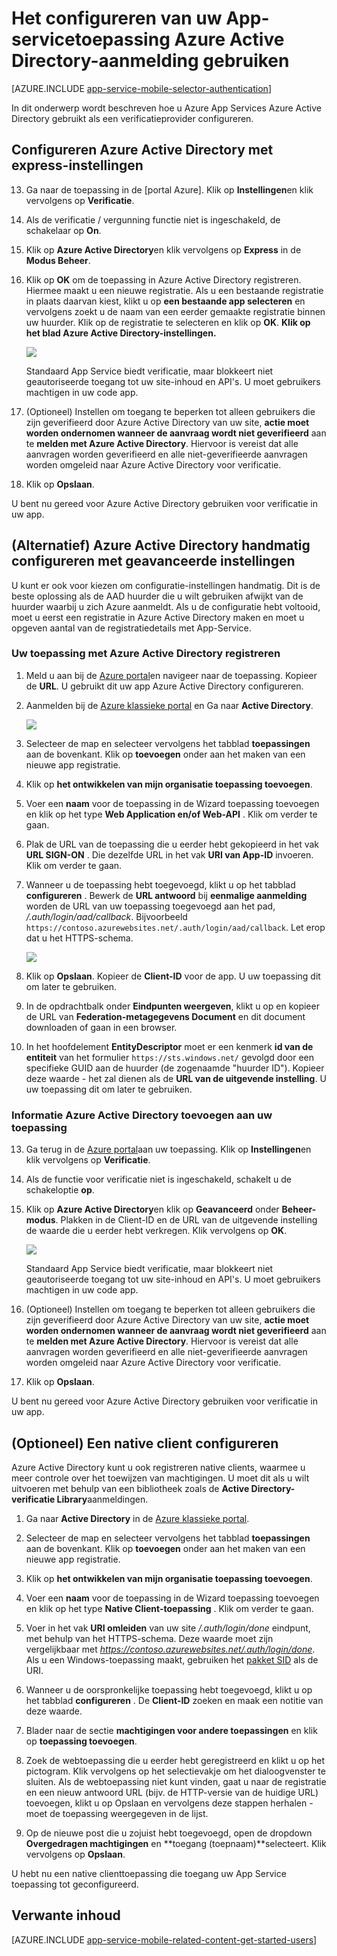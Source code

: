 <properties
    pageTitle="Azure Active Directory-verificatie voor de toepassing van de App-Services configureren"
    description="Informatie over het Azure Active Directory-verificatie configureren voor uw App Services-toepassing."
    authors="mattchenderson"
    services="app-service"
    documentationCenter=""
    manager="erikre"
    editor=""/>

<tags
    ms.service="app-service-mobile"
    ms.workload="mobile"
    ms.tgt_pltfrm="na"
    ms.devlang="multiple"
    ms.topic="article"
    ms.date="10/01/2016"
    ms.author="mahender"/>

# <a name="how-to-configure-your-app-service-application-to-use-azure-active-directory-login"></a>Het configureren van uw App-servicetoepassing Azure Active Directory-aanmelding gebruiken

[AZURE.INCLUDE [app-service-mobile-selector-authentication](../../includes/app-service-mobile-selector-authentication.md)]

In dit onderwerp wordt beschreven hoe u Azure App Services Azure Active Directory gebruikt als een verificatieprovider configureren.

## <a name="express"> </a>Configureren Azure Active Directory met express-instellingen

13. Ga naar de toepassing in de [portal Azure]. Klik op **Instellingen**en klik vervolgens op **Verificatie**.

14. Als de verificatie / vergunning functie niet is ingeschakeld, de schakelaar op **On**.

15. Klik op **Azure Active Directory**en klik vervolgens op **Express** in de **Modus Beheer**.

16. Klik op **OK** om de toepassing in Azure Active Directory registreren. Hiermee maakt u een nieuwe registratie. Als u een bestaande registratie in plaats daarvan kiest, klikt u op **een bestaande app selecteren** en vervolgens zoekt u de naam van een eerder gemaakte registratie binnen uw huurder.
Klik op de registratie te selecteren en klik op **OK**. **Klik op het blad Azure Active Directory-instellingen.**

    ![][0]

    Standaard App Service biedt verificatie, maar blokkeert niet geautoriseerde toegang tot uw site-inhoud en API's. U moet gebruikers machtigen in uw code app.

17. (Optioneel) Instellen om toegang te beperken tot alleen gebruikers die zijn geverifieerd door Azure Active Directory van uw site, **actie moet worden ondernomen wanneer de aanvraag wordt niet geverifieerd** aan te **melden met Azure Active Directory**. Hiervoor is vereist dat alle aanvragen worden geverifieerd en alle niet-geverifieerde aanvragen worden omgeleid naar Azure Active Directory voor verificatie.

17. Klik op **Opslaan**.

U bent nu gereed voor Azure Active Directory gebruiken voor verificatie in uw app.

## <a name="advanced"> </a>(Alternatief) Azure Active Directory handmatig configureren met geavanceerde instellingen
U kunt er ook voor kiezen om configuratie-instellingen handmatig. Dit is de beste oplossing als de AAD huurder die u wilt gebruiken afwijkt van de huurder waarbij u zich Azure aanmeldt. Als u de configuratie hebt voltooid, moet u eerst een registratie in Azure Active Directory maken en moet u opgeven aantal van de registratiedetails met App-Service.

### <a name="register"> </a>Uw toepassing met Azure Active Directory registreren

1. Meld u aan bij de [Azure portal]en navigeer naar de toepassing. Kopieer de **URL**. U gebruikt dit uw app Azure Active Directory configureren.

3. Aanmelden bij de [Azure klassieke portal] en Ga naar **Active Directory**.

    ![][2]

4. Selecteer de map en selecteer vervolgens het tabblad **toepassingen** aan de bovenkant. Klik op **toevoegen** onder aan het maken van een nieuwe app registratie.

5. Klik op **het ontwikkelen van mijn organisatie toepassing toevoegen**.

6. Voer een **naam** voor de toepassing in de Wizard toepassing toevoegen en klik op het type **Web Application en/of Web-API** . Klik om verder te gaan.

7. Plak de URL van de toepassing die u eerder hebt gekopieerd in het vak **URL SIGN-ON** . Die dezelfde URL in het vak **URI van App-ID** invoeren. Klik om verder te gaan.

8. Wanneer u de toepassing hebt toegevoegd, klikt u op het tabblad **configureren** . Bewerk de **URL antwoord** bij **eenmalige aanmelding** worden de URL van uw toepassing toegevoegd aan het pad, _/.auth/login/aad/callback_. Bijvoorbeeld `https://contoso.azurewebsites.net/.auth/login/aad/callback`. Let erop dat u het HTTPS-schema.

    ![][3]

9. Klik op **Opslaan**. Kopieer de **Client-ID** voor de app. U uw toepassing dit om later te gebruiken.

10. In de opdrachtbalk onder **Eindpunten weergeven**, klikt u op en kopieer de URL van **Federation-metagegevens Document** en dit document downloaden of gaan in een browser.

11. In het hoofdelement **EntityDescriptor** moet er een kenmerk **id van de entiteit** van het formulier `https://sts.windows.net/` gevolgd door een specifieke GUID aan de huurder (de zogenaamde "huurder ID"). Kopieer deze waarde - het zal dienen als de **URL van de uitgevende instelling**. U uw toepassing dit om later te gebruiken.

### <a name="secrets"> </a>Informatie Azure Active Directory toevoegen aan uw toepassing

13. Ga terug in de [Azure portal]aan uw toepassing. Klik op **Instellingen**en klik vervolgens op **Verificatie**.

14. Als de functie voor verificatie niet is ingeschakeld, schakelt u de schakeloptie **op**.

15. Klik op **Azure Active Directory**en klik op **Geavanceerd** onder **Beheer-modus**. Plakken in de Client-ID en de URL van de uitgevende instelling de waarde die u eerder hebt verkregen. Klik vervolgens op **OK**.

    ![][1]

    Standaard App Service biedt verificatie, maar blokkeert niet geautoriseerde toegang tot uw site-inhoud en API's. U moet gebruikers machtigen in uw code app.

17. (Optioneel) Instellen om toegang te beperken tot alleen gebruikers die zijn geverifieerd door Azure Active Directory van uw site, **actie moet worden ondernomen wanneer de aanvraag wordt niet geverifieerd** aan te **melden met Azure Active Directory**. Hiervoor is vereist dat alle aanvragen worden geverifieerd en alle niet-geverifieerde aanvragen worden omgeleid naar Azure Active Directory voor verificatie.

17. Klik op **Opslaan**.

U bent nu gereed voor Azure Active Directory gebruiken voor verificatie in uw app.

## <a name="optional-configure-a-native-client-application"></a>(Optioneel) Een native client configureren

Azure Active Directory kunt u ook registreren native clients, waarmee u meer controle over het toewijzen van machtigingen. U moet dit als u wilt uitvoeren met behulp van een bibliotheek zoals de **Active Directory-verificatie Library**aanmeldingen.

1. Ga naar **Active Directory** in de [Azure klassieke portal].

2. Selecteer de map en selecteer vervolgens het tabblad **toepassingen** aan de bovenkant. Klik op **toevoegen** onder aan het maken van een nieuwe app registratie.

3. Klik op **het ontwikkelen van mijn organisatie toepassing toevoegen**.

4. Voer een **naam** voor de toepassing in de Wizard toepassing toevoegen en klik op het type **Native Client-toepassing** . Klik om verder te gaan.

5. Voer in het vak **URI omleiden** van uw site _/.auth/login/done_ eindpunt, met behulp van het HTTPS-schema. Deze waarde moet zijn vergelijkbaar met _https://contoso.azurewebsites.net/.auth/login/done_. Als u een Windows-toepassing maakt, gebruiken het [pakket SID](app-service-mobile-dotnet-how-to-use-client-library.md#package-sid) als de URI.

6. Wanneer u de oorspronkelijke toepassing hebt toegevoegd, klikt u op het tabblad **configureren** . De **Client-ID** zoeken en maak een notitie van deze waarde.

7. Blader naar de sectie **machtigingen voor andere toepassingen** en klik op **toepassing toevoegen**.

8. Zoek de webtoepassing die u eerder hebt geregistreerd en klikt u op het pictogram. Klik vervolgens op het selectievakje om het dialoogvenster te sluiten. Als de webtoepassing niet kunt vinden, gaat u naar de registratie en een nieuw antwoord URL (bijv. de HTTP-versie van de huidige URL) toevoegen, klikt u op Opslaan en vervolgens deze stappen herhalen - moet de toepassing weergegeven in de lijst.

9. Op de nieuwe post die u zojuist hebt toegevoegd, open de dropdown **Overgedragen machtigingen** en **toegang (toepnaam)**selecteert. Klik vervolgens op **Opslaan**.

U hebt nu een native clienttoepassing die toegang uw App Service toepassing tot geconfigureerd.

## <a name="related-content"> </a>Verwante inhoud

[AZURE.INCLUDE [app-service-mobile-related-content-get-started-users](../../includes/app-service-mobile-related-content-get-started-users.md)]

<!-- Images. -->

[0]: ./media/app-service-mobile-how-to-configure-active-directory-authentication/mobile-app-aad-express-settings.png
[1]: ./media/app-service-mobile-how-to-configure-active-directory-authentication/mobile-app-aad-advanced-settings.png
[2]: ./media/app-service-mobile-how-to-configure-active-directory-authentication/app-service-navigate-aad.png
[3]: ./media/app-service-mobile-how-to-configure-active-directory-authentication/app-service-aad-app-configure.png

<!-- URLs. -->

[Azure portal]: https://portal.azure.com/
[Azure klassieke portal]: https://manage.windowsazure.com/
[alternative method]:#advanced
